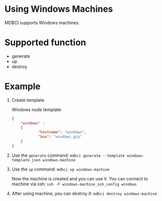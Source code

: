 # Using Windows Machines

MDBCI supports Windows machines.

# Supported function

* generate
* up
* destroy

# Example

1. Create template.

    Windows node template:
    ```json
    {
        "windows" :
        {
                "hostname": "windows",
                "box": "windows_gcp"
        }
    }
    ```
2. Use the `generate` command: `mdbci generate --template windows-template.json windows-machine`

3. Use the `up` command: `mdbci up windows-machine`

    Now the machine is created and you can use it. You can connect to machine via ssh: `ssh -F windows-machine_ssh_config windows`

4. After using machine, you can destroy it: `mdbci destroy windows-machine`
